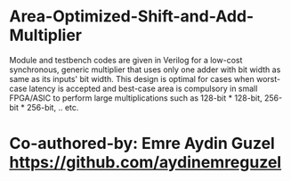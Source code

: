 # Area-Optimized-Shift-and-Add-Multiplier
Module and testbench codes are given in Verilog for a low-cost synchronous, generic multiplier that uses only one adder with bit width as same as its inputs' bit width.
This design is optimal for cases when worst-case latency is accepted and best-case area is compulsory in small FPGA/ASIC to perform large multiplications such as 128-bit * 128-bit, 256-bit * 256-bit, .. etc. 

# Co-authored-by: Emre Aydin Guzel https://github.com/aydinemreguzel
